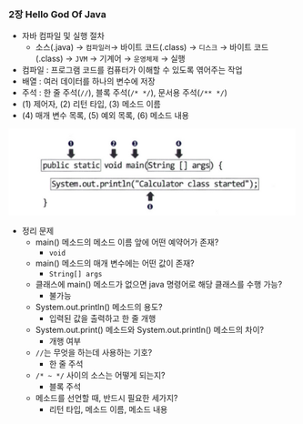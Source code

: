 ### 2장 Hello God Of Java

- 자바 컴파일 및 실행 절차
    - 소스(.java) → `컴파일러`→ 바이트 코드(.class) → `디스크` → 바이트 코드(.class) → `JVM` → 기계어 → `운영체제` → 실행
- 컴파일 : 프로그램 코드를 컴퓨터가 이해할 수 있도록 엮어주는 작업
- 배열 : 여러 데이터를 하나의 변수에 저장
- 주석 : 한 줄 주석(`//`), 블록 주석(`/* */`), 문서용 주석(`/** */`)
- (1) 제어자, (2) 리턴 타입, (3) 메소드 이름
- (4) 매개 변수 목록, (5) 예외 목록, (6) 메소드 내용

![Untitled](../images/02_img_01.png)

- 정리 문제
    - main() 메소드의 메소드 이름 앞에 어떤 예약어가 존재?
        - `void`
    - main() 메소드의 매개 변수에는 어떤 값이 존재?
        - `String[] args`
    - 클래스에 main() 메소드가 없으면 java 명령어로 해당 클래스를 수행 가능?
        - 불가능
    - System.out.println() 메소드의 용도?
        - 입력된 값을 출력하고 한 줄 개행
    - System.out.print() 메소드와 System.out.println() 메소드의 차이?
        - 개행 여부
    - `//`는 무엇을 하는데 사용하는 기호?
        - 한 줄 주석
    - `/* ~ */` 사이의 소스는 어떻게 되는지?
        - 블록 주석
    - 메소드를 선언할 때, 반드시 필요한 세가지?
        - 리턴 타입, 메소드 이름, 메소드 내용